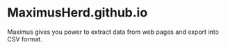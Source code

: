 # MaximusHerd.github.io
Maximus gives you power to extract data from web pages and export into CSV format.
